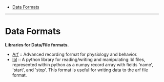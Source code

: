 
- [Data Formats](#data-formats)

----

# Data Formats
**Libraries for Data/File formats.**
- [Arf](https://github.com/melizalab/arf) :: Advanced recording format for physiology and behavior.
- [lbl](https://github.com/kylerbrown/lbl) :: A python library for reading/writing and manipulating lbl files, represented within python as a numpy record array with fields 'name', 'start', and 'stop'. This format is useful for writing data to the arf file format.
